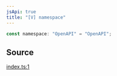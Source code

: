 ```yaml
---
jsApi: true
title: "[V] namespace"
---
```


```ts
const namespace: "OpenAPI" = "OpenAPI";
```

## Source

[index.ts:1](https://github.com/markcowl/cadl/blob/1a6d2b70/packages/openapi3/src/index.ts#L1)
